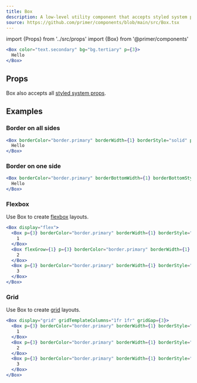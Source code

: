 ```yaml
---
title: Box
description: A low-level utility component that accepts styled system props to enable custom theme-aware styling
source: https://github.com/primer/components/blob/main/src/Box.tsx
---
```


import {Props} from '../src/props'
import {Box} from '@primer/components'

```jsx live
<Box color="text.secondary" bg="bg.tertiary" p={3}>
  Hello
</Box>
```

## Props

<Props of={Box} />

Box also accepts all [styled system props](https://styled-system.com/table/).

## Examples

### Border on all sides

```jsx live
<Box borderColor="border.primary" borderWidth={1} borderStyle="solid" p={3}>
  Hello
</Box>
```

### Border on one side

```jsx live
<Box borderColor="border.primary" borderBottomWidth={1} borderBottomStyle="solid" pb={3}>
  Hello
</Box>
```

### Flexbox

Use Box to create [flexbox](https://developer.mozilla.org/en-US/docs/Learn/CSS/CSS_layout/Flexbox) layouts.

```jsx live
<Box display="flex">
  <Box p={3} borderColor="border.primary" borderWidth={1} borderStyle="solid">
    1
  </Box>
  <Box flexGrow={1} p={3} borderColor="border.primary" borderWidth={1} borderStyle="solid">
    2
  </Box>
  <Box p={3} borderColor="border.primary" borderWidth={1} borderStyle="solid">
    3
  </Box>
</Box>
```

### Grid

Use Box to create [grid](https://developer.mozilla.org/en-US/docs/Learn/CSS/CSS_layout/Grids) layouts.

```jsx live
<Box display="grid" gridTemplateColumns="1fr 1fr" gridGap={3}>
  <Box p={3} borderColor="border.primary" borderWidth={1} borderStyle="solid">
    1
  </Box>
  <Box p={3} borderColor="border.primary" borderWidth={1} borderStyle="solid">
    2
  </Box>
  <Box p={3} borderColor="border.primary" borderWidth={1} borderStyle="solid">
    3
  </Box>
</Box>
```
